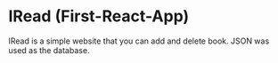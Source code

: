 # IRead (First-React-App)
 IRead is a simple website that you can add and delete book. JSON was used as the database.

